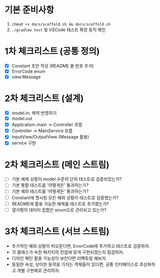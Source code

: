 # 기본 준비사항

1. `chmod +x docs/scaffold.sh && docs/scaffold.sh`
2. `./gradlew test` 및 VSCode 테스트 확장 동작 확인

# 1차 체크리스트 (공통 정의)

- [x] Constant 초안 작성 (README 줄 번호 주석)
- [x] ErrorCode enum
- [x] view.Message

# 2차 체크리스트 (설계)

- [x] model.in; 제약 반영하기
- [x] model.out
- [x] Application::main -> Controller 흐름
- [x] Controller -> MainService 흐름
- [x] InputView/OutputView (Message 활용)
- [x] service 구현

# 2차 체크리스트 (메인 스트림)

- [ ] 기본 예제 상황이 model 수준의 단위 테스트로 검증되었는가?
- [ ] 기본 통합 테스트를 '어떻게든' 통과하는가?
- [ ] 기본 예외 테스트를 '어떻게든' 통과하는가?
- [ ] Constant에 명시된 모든 예외 상황이 테스트로 검증했는가?
- [ ] README에 활용 가능한 예제를 테스트로 추가했는가?
- [ ] 열거형의 데이터 집합은 enum으로 관리되고 있는가?

# 3차 체크리스트 (서브 스트림)

- 추가적인 예외 상황이 떠오른다면, ErrorCode에 추가하고 테스트로 검증하자.
- 각 클래스가 속한 패키지의 컨셉에 맞게 구현되었는지 점검하자.
- 디자인 패턴 활용 가능성이 보인다면 리팩토링 해보자.
- 동일한 속성, 상이한 동작을 가지는 객체들이 있다면, 공통 인터페이스로 추상화하고 개별 구현체로 관리하자.
